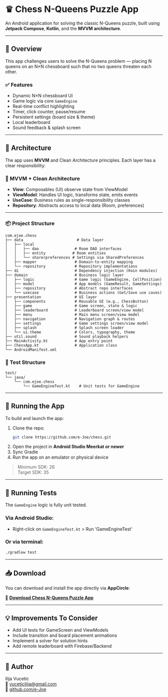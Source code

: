 # ♛ Chess N-Queens Puzzle App

An Android application for solving the classic N-Queens puzzle, built using **Jetpack Compose**, **Kotlin**, and the **MVVM architecture**.

---

## 📱 Overview

This app challenges users to solve the N-Queens problem — placing N queens on an N×N chessboard such that no two queens threaten each other.

### ✅ Features

- Dynamic N×N chessboard UI
- Game logic via core `GameEngine`
- Real-time conflict highlighting
- Timer, click counter, pause/resume
- Persistent settings (board size & theme)
- Local leaderboard
- Sound feedback & splash screen

---

## 🧱 Architecture

The app uses **MVVM** and Clean Architecture principles. Each layer has a clear responsibility:

### 🔄 MVVM + Clean Architecture

- **View**: Composables (UI) observe state from ViewModel
- **ViewModel**: Handles UI logic, transforms state, emits events
- **UseCase**: Business rules as single-responsibility classes
- **Repository**: Abstracts access to local data (Room, preferences)

---

### 📦 Project Structure

```
com.ejoe.chess
├── data                        # Data layer
│   ├── local
│   │   ├── dao                # Room DAO interfaces
│   │   ├── entity            # Room entities
│   │   └── sharerpreferences # Settings via SharedPreferences
│   ├── mapper                 # Domain-to-entity mapping
│   └── repository             # Repository implementations
├── di                         # Dependency injection (Koin modules)
├── domain                     # Business logic layer
│   ├── logic                  # Game logic (GameEngine, CellPosition)
│   ├── model                  # App models (GameResult, GameSettings)
│   ├── repository             # Abstract repo interfaces
│   └── usecase                # Business actions (Get/Save use cases)
├── presentation               # UI layer
│   ├── components             # Reusable UI (e.g., ChessButton)
│   ├── game                   # Game screen, state & logic
│   ├── leaderboard            # Leaderboard screen/view model
│   ├── menu                   # Main menu screen/view model
│   ├── navigation             # Navigation graph & routes
│   ├── settings               # Game settings screen/view model
│   ├── splash                 # Splash screen loader
│   └── ui.theme               # Colors, typography, theme
├── util.sound                 # Sound playback helpers
├── MainActivity.kt            # App entry point
├── ChessApp.kt                # Application class
└── AndroidManifest.xml
```

### 🧪 Test Structure

```
test/
└── java/
    └── com.ejoe.chess
        └── GameEngineTest.kt    # Unit tests for GameEngine
```

---

## 🚀 Running the App

To build and launch the app:

1. Clone the repo:
   ```bash
   git clone https://github.com/e-Joe/chess.git
   ```
2. Open the project in **Android Studio Meerkat or newer**
3. Sync Gradle
4. Run the app on an emulator or physical device

> Minimum SDK: 26  
> Target SDK: 35

---

## 🧪 Running Tests

The `GameEngine` logic is fully unit tested.

### Via Android Studio:
- Right-click on `GameEngineTest.kt` > Run 'GameEngineTest'

### Or via terminal:
```bash
./gradlew test
```

---

## 📥 Download

You can download and install the app directly via **AppCircle**:

🔗 **[Download Chess N-Queens Puzzle App](https://dist.appcircle.io/home/static-profile?profileId=fb12f242-4060-4641-902d-0f4158c0c6fb)**

---

## 💡 Improvements To Consider

- Add UI tests for GameScreen and ViewModels
- Include transition and board placement animations
- Implement a solver for solution hints
- Add remote leaderboard with Firebase/Backend

---

## 👤 Author

Ilija Vucetic  
📧 vuceticilija@gmail.com  
🔗 [github.com/e-Joe](https://github.com/e-Joe)
